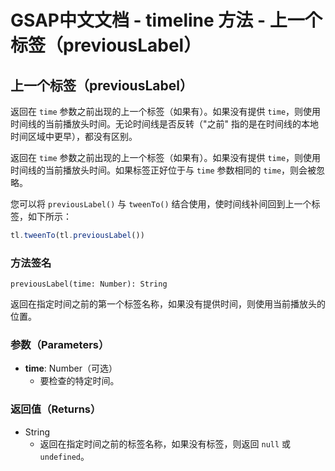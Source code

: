 # GSAP中文文档 - timeline 方法 - 上一个标签（previousLabel）

## 上一个标签（previousLabel）

返回在 `time` 参数之前出现的上一个标签（如果有）。如果没有提供 `time`，则使用时间线的当前播放头时间。无论时间线是否反转（"之前" 指的是在时间线的本地时间区域中更早），都没有区别。

返回在 `time` 参数之前出现的上一个标签（如果有）。如果没有提供 `time`，则使用时间线的当前播放头时间。如果标签正好位于与 `time` 参数相同的 `time`，则会被忽略。

您可以将 `previousLabel()` 与 `tweenTo()` 结合使用，使时间线补间回到上一个标签，如下所示：

```javascript
tl.tweenTo(tl.previousLabel())
```

### 方法签名

```plaintext
previousLabel(time: Number): String
```

返回在指定时间之前的第一个标签名称，如果没有提供时间，则使用当前播放头的位置。

### 参数（Parameters）

- **time**: Number（可选）
  - 要检查的特定时间。

### 返回值（Returns）

- String
  - 返回在指定时间之前的标签名称，如果没有标签，则返回 `null` 或 `undefined`。
